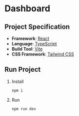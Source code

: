 # Dashboard

## Project Specification

- **Framework**: [React](https://reactjs.org/)
- **Language**: [TypeScript](https://www.typescriptlang.org/)
- **Build Tool**: [Vite](https://vitejs.dev/)
- **CSS Framework**: [Tailwind CSS](https://tailwindcss.com/)

## Run Project

1. Install

   ```bash
   npm i

   ```

2. Run

   ```bash
   npm run dev
   ```
